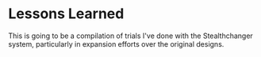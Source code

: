 # Lessons Learned

This is going to be a compilation of trials I've done with the Stealthchanger system, particularly in expansion efforts over the original designs.

###
